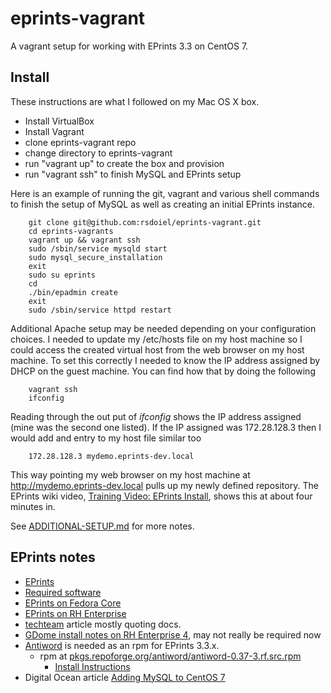 # eprints-vagrant

A vagrant setup for working with EPrints 3.3 on CentOS 7.

## Install

These instructions are what I followed on my Mac OS X box.

+ Install VirtualBox
+ Install Vagrant
+ clone eprints-vagrant repo
+ change directory to eprints-vagrant
+ run "vagrant up" to create the box and provision
+ run "vagrant ssh" to finish MySQL and EPrints setup

Here is an example of running the git, vagrant and various shell commands to finish
the setup of MySQL as well as creating an initial EPrints instance.

```shell
    git clone git@github.com:rsdoiel/eprints-vagrant.git
    cd eprints-vagrants
    vagrant up && vagrant ssh
    sudo /sbin/service mysqld start
    sudo mysql_secure_installation
    exit
    sudo su eprints
    cd
    ./bin/epadmin create
    exit
    sudo /sbin/service httpd restart
```

Additional Apache setup may be needed depending on your configuration choices.
I needed to update my /etc/hosts file on my host machine so I could access the created
virtual host from the web browser on my host machine. To set this correctly I needed
to know the IP address assigned by DHCP on the guest machine. You can find how that by
doing the following

```shell
    vagrant ssh
    ifconfig
```

Reading through the out put of *ifconfig* shows the IP address assigned (mine was the second
one listed). If the IP assigned was 172.28.128.3 then I would add and entry to my host file
similar too

```shell
    172.28.128.3 mydemo.eprints-dev.local
```

This way pointing my web browser on my host machine at http://mydemo.eprints-dev.local pulls up my newly
defined repository.  The EPrints wiki video, [Training Video: EPrints Install](http://wiki.eprints.org/w/Training_Video:EPrints_Install), 
shows this at about four minutes in.


See [ADDITIONAL-SETUP.md](docs/ADDITIONAL-SETUP.md) for more notes.


## EPrints notes

+ [EPrints](https://github.com/eprints/eprints)
+ [Required software](http://wiki.eprints.org/w/Required_software)
+ [EPrints on Fedora Core](http://wiki.eprints.org/w/Installing_Eprints_3_on_Fedora_Core_7)
+ [EPrints on RH Enterprise](http://wiki.eprints.org/w/Installing_EPrints_3_on_RedHat_Enterprise_4)
+ [techteam](https://techteam.wordpress.com/2008/02/08/installing-eprints-on-centos-5-using-source-files/) article mostly quoting docs.
+ [GDome install notes on RH Enterprise 4](http://wiki.eprints.org/w/Installing_EPrints_3_on_RedHat_Enterprise_4), may not really be required now
+ [Antiword](http://www.winfield.demon.nl/) is needed as an rpm for EPrints 3.3.x.
    + rpm at [pkgs.repoforge.org/antiword/antiword-0.37-3.rf.src.rpm](http://pkgs.repoforge.org/antiword/antiword-0.37-3.rf.src.rpm)
        + [Install Instructions](http://pkgs.org/centos-7/forensics-x86_64/antiword-0.37-9.el7.x86_64.rpm.html)
+ Digital Ocean article [Adding MySQL to CentOS 7](https://www.digitalocean.com/community/questions/can-t-install-mysql-on-centos-7)
